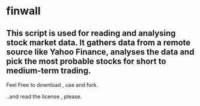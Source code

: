# finwall

## This script is used for reading and analysing stock market data. It gathers data from a remote source like Yahoo Finance, analyses the data and pick the most probable stocks for short to medium-term trading.

Feel Free to download , use and fork.

..and read the license , please.
